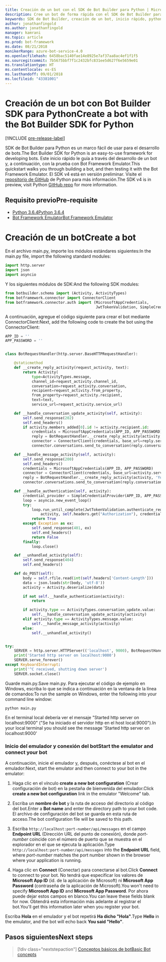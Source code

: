 ```yaml
---
title: Creación de un bot con el SDK de Bot Builder para Python | Microsoft Docs
description: Cree un bot de forma rápida con el SDK de Bot Builder para Python.
keywords: SDK de Bot Builder, creación de un bot, inicio rápido, python, introducción
author: jonathanfingold
ms.author: jonathanfingold
manager: kamrani
ms.topic: article
ms.prod: bot-framework
ms.date: 08/21/2018
monikerRange: azure-bot-service-4.0
ms.openlocfilehash: 6458bac5140fae14e8925e7af37aa8ac4ef1f1f5
ms.sourcegitcommit: 7b5675bbf7f1c2432bfc831ee5d627f6e5659e01
ms.translationtype: HT
ms.contentlocale: es-ES
ms.lasthandoff: 09/01/2018
ms.locfileid: "43381001"
---
```

# <a name="create-a-bot-with-the-bot-builder-sdk-for-python"></a><span data-ttu-id="90bc2-104">Creación de un bot con Bot Builder SDK para Python</span><span class="sxs-lookup"><span data-stu-id="90bc2-104">Create a bot with the Bot Builder SDK for Python</span></span>
[!INCLUDE [pre-release-label](../includes/pre-release-label.md)]

<span data-ttu-id="90bc2-105">SDK de Bot Builder para Python es un marco fácil de usar para el desarrollo de bots.</span><span class="sxs-lookup"><span data-stu-id="90bc2-105">The Bot Builder SDK for Python is an easy-to-use framework for developing bots.</span></span> <span data-ttu-id="90bc2-106">Este inicio rápido le guía a través del desarrollo de un bot y, a continuación, con la prueba con Bot Framework Emulator.</span><span class="sxs-lookup"><span data-stu-id="90bc2-106">This quickstart walks you through building a bot, and then testing it with the Bot Framework Emulator.</span></span> <span data-ttu-id="90bc2-107">El SDK v4 está en versión preliminar. Visite el [repositorio de GitHub](https://github.com/Microsoft/botbuilder-python) de Python para más información.</span><span class="sxs-lookup"><span data-stu-id="90bc2-107">The SDK v4 is in preview, visit Python [GitHub repo](https://github.com/Microsoft/botbuilder-python) for more information.</span></span> 

## <a name="pre-requisite"></a><span data-ttu-id="90bc2-108">Requisito previo</span><span class="sxs-lookup"><span data-stu-id="90bc2-108">Pre-requisite</span></span>
- [<span data-ttu-id="90bc2-109">Python 3.6.4</span><span class="sxs-lookup"><span data-stu-id="90bc2-109">Python 3.6.4</span></span>](https://www.python.org/downloads/) 
- [<span data-ttu-id="90bc2-110">Bot Framework Emulator</span><span class="sxs-lookup"><span data-stu-id="90bc2-110">Bot Framework Emulator</span></span>](https://github.com/Microsoft/BotFramework-Emulator/releases)

# <a name="create-a-bot"></a><span data-ttu-id="90bc2-111">Creación de un bot</span><span class="sxs-lookup"><span data-stu-id="90bc2-111">Create a bot</span></span>
<span data-ttu-id="90bc2-112">En el archivo main.py, importe los módulos estándares siguientes:</span><span class="sxs-lookup"><span data-stu-id="90bc2-112">In the main.py file, import the following standard modules:</span></span>

```python
import http.server
import json
import asyncio
```

<span data-ttu-id="90bc2-113">Y los siguientes módulos de SDK:</span><span class="sxs-lookup"><span data-stu-id="90bc2-113">And the following SDK modules:</span></span>
```python
from botbuilder.schema import (Activity, ActivityTypes)
from botframework.connector import ConnectorClient
from botframework.connector.auth import (MicrosoftAppCredentials,
                                         JwtTokenValidation, SimpleCredentialProvider)
```
<span data-ttu-id="90bc2-114">A continuación, agregue el código siguiente para crear el bot mediante ConnectorClient:</span><span class="sxs-lookup"><span data-stu-id="90bc2-114">Next, add the following code to create the bot using the ConnectorClient:</span></span>
```python
APP_ID = ''
APP_PASSWORD = ''


class BotRequestHandler(http.server.BaseHTTPRequestHandler):

    @staticmethod
    def __create_reply_activity(request_activity, text):
        return Activity(
            type=ActivityTypes.message,
            channel_id=request_activity.channel_id,
            conversation=request_activity.conversation,
            recipient=request_activity.from_property,
            from_property=request_activity.recipient,
            text=text,
            service_url=request_activity.service_url)

    def __handle_conversation_update_activity(self, activity):
        self.send_response(202)
        self.end_headers()
        if activity.members_added[0].id != activity.recipient.id:
            credentials = MicrosoftAppCredentials(APP_ID, APP_PASSWORD)
            reply = BotRequestHandler.__create_reply_activity(activity, 'Hello and welcome to the echo bot!')
            connector = ConnectorClient(credentials, base_url=reply.service_url)
            connector.conversations.send_to_conversation(reply.conversation.id, reply)

    def __handle_message_activity(self, activity):
        self.send_response(200)
        self.end_headers()
        credentials = MicrosoftAppCredentials(APP_ID, APP_PASSWORD)
        connector = ConnectorClient(credentials, base_url=activity.service_url)
        reply = BotRequestHandler.__create_reply_activity(activity, 'You said: %s' % activity.text)
        connector.conversations.send_to_conversation(reply.conversation.id, reply)

    def __handle_authentication(self, activity):
        credential_provider = SimpleCredentialProvider(APP_ID, APP_PASSWORD)
        loop = asyncio.new_event_loop()
        try:
            loop.run_until_complete(JwtTokenValidation.authenticate_request(
                activity, self.headers.get("Authorization"), credential_provider))
            return True
        except Exception as ex:
            self.send_response(401, ex)
            self.end_headers()
            return False
        finally:
            loop.close()

    def __unhandled_activity(self):
        self.send_response(404)
        self.end_headers()

    def do_POST(self):
        body = self.rfile.read(int(self.headers['Content-Length']))
        data = json.loads(str(body, 'utf-8'))
        activity = Activity.deserialize(data)

        if not self.__handle_authentication(activity):
            return

        if activity.type == ActivityTypes.conversation_update.value:
            self.__handle_conversation_update_activity(activity)
        elif activity.type == ActivityTypes.message.value:
            self.__handle_message_activity(activity)
        else:
            self.__unhandled_activity()


try:
    SERVER = http.server.HTTPServer(('localhost', 9000), BotRequestHandler)
    print('Started http server on localhost:9000')
    SERVER.serve_forever()
except KeyboardInterrupt:
    print('^C received, shutting down server')
    SERVER.socket.close()
```


<span data-ttu-id="90bc2-115">Guarde main.py.</span><span class="sxs-lookup"><span data-stu-id="90bc2-115">Save main.py.</span></span> <span data-ttu-id="90bc2-116">Para ejecutar el código de ejemplo en Windows, escriba lo que se indica a continuación en la ventana de la línea de comandos:</span><span class="sxs-lookup"><span data-stu-id="90bc2-116">To run the sample on Windows, enter the following into your command line window:</span></span>
```
python main.py
```
<span data-ttu-id="90bc2-117">En el terminal local debería ver el mensaje "Started http server on localhost:9000" ("Se ha iniciado el servidor http en el host local:9000").</span><span class="sxs-lookup"><span data-stu-id="90bc2-117">In your local terminal you should see the message 'Started http server on localhost:9000'</span></span>

### <a name="start-the-emulator-and-connect-your-bot"></a><span data-ttu-id="90bc2-118">Inicio del emulador y conexión del bot</span><span class="sxs-lookup"><span data-stu-id="90bc2-118">Start the emulator and connect your bot</span></span>

<span data-ttu-id="90bc2-119">A continuación, inicie el emulador y, después, conéctese al bot en el emulador:</span><span class="sxs-lookup"><span data-stu-id="90bc2-119">Next, start the emulator and then connect to your bot in the emulator:</span></span>


1. <span data-ttu-id="90bc2-120">Haga clic en el vínculo **create a new bot configuration** (Crear configuración de bot) en la pestaña de bienvenida del emulador.</span><span class="sxs-lookup"><span data-stu-id="90bc2-120">Click **create a new bot configuration** link in the emulator "Welcome" tab.</span></span> 

2. <span data-ttu-id="90bc2-121">Escriba un **nombre de bot** y la ruta de acceso del directorio al código del bot.</span><span class="sxs-lookup"><span data-stu-id="90bc2-121">Enter a **Bot name** and enter the directory path to your bot code.</span></span> <span data-ttu-id="90bc2-122">El archivo de configuración del bot se guarda en esta ruta de acceso.</span><span class="sxs-lookup"><span data-stu-id="90bc2-122">The bot configuration file will be saved to this path.</span></span>

3. <span data-ttu-id="90bc2-123">Escriba `http://localhost:port-number/api/messages` en el campo **Endpoint URL** (Dirección URL del punto de conexión), donde *port-number* coincide con el número de puerto que se muestra en el explorador en el que se ejecuta la aplicación.</span><span class="sxs-lookup"><span data-stu-id="90bc2-123">Type `http://localhost:port-number/api/messages` into the **Endpoint URL** field, where *port-number* matches the port number shown in the browser where your application is running.</span></span>

4. <span data-ttu-id="90bc2-124">Haga clic en **Connect** (Conectar) para conectarse al bot.</span><span class="sxs-lookup"><span data-stu-id="90bc2-124">Click **Connect** to connect to your bot.</span></span> <span data-ttu-id="90bc2-125">No tendrá que especificar los valores de **Microsoft App ID** (id. de la aplicación de Microsoft) ni **Microsoft App Password** (contraseña de la aplicación de Microsoft).</span><span class="sxs-lookup"><span data-stu-id="90bc2-125">You won't need to specify **Microsoft App ID** and **Microsoft App Password**.</span></span> <span data-ttu-id="90bc2-126">Por ahora puede dejar estos campos en blanco.</span><span class="sxs-lookup"><span data-stu-id="90bc2-126">You can leave these fields blank for now.</span></span> <span data-ttu-id="90bc2-127">Obtendrá esta información más adelante al registrar el bot.</span><span class="sxs-lookup"><span data-stu-id="90bc2-127">You'll get this information later when you register your bot.</span></span>

<span data-ttu-id="90bc2-128">Escriba **Hola** en el emulador y el bot repetirá **Ha dicho "Hola"**.</span><span class="sxs-lookup"><span data-stu-id="90bc2-128">Type **Hello** in the emulator, and the bot will echo back **You said "Hello"**.</span></span>

## <a name="next-steps"></a><span data-ttu-id="90bc2-129">Pasos siguientes</span><span class="sxs-lookup"><span data-stu-id="90bc2-129">Next steps</span></span>

> [!div class="nextstepaction"]
> [<span data-ttu-id="90bc2-130">Conceptos básicos de bot</span><span class="sxs-lookup"><span data-stu-id="90bc2-130">Basic Bot concepts</span></span>](../v4sdk/bot-builder-basics.md)
